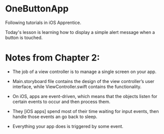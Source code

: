 # OneButtonApp
Following tutorials in iOS Apprentice.

Today's lesson is learning how to display a simple alert message when a button is touched.

# Notes from Chapter 2:
* The job of a view controller is to manage a single screen on your app.

* Main.storyboard file contains the design of the view controller’s user interface, while ViewController.swift contains the functionality.

* On iOS, apps are event-driven, which means that the objects listen for certain events to occur and then process them.

* They [iOS apps] spend most of their time waiting for input events, then handle those events an go back to sleep.

* Everything your app does is triggered by some event.
